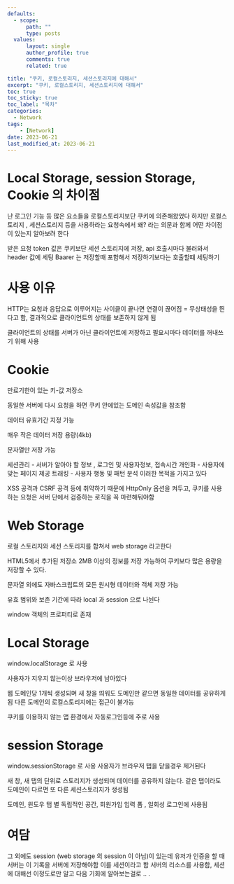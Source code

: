 ```yaml
---
defaults:
  - scope:
      path: ""
      type: posts
  values:
      layout: single
      author_profile: true
      comments: true
      related: true

title: "쿠키, 로컬스토리지, 세션스토리지에 대해서"
excerpt: "쿠키, 로컬스토리지, 세션스토리지에 대해서"
toc: true
toc_sticky: true
toc_label: "목차"
categories:
  - Network
tags:
    - [Network]
date: 2023-06-21
last_modified_at: 2023-06-21
---
```

# Local Storage, session Storage, Cookie 의 차이점 

난 로그인 기능 등 많은 요소들을 로컬스토리지보단 쿠키에 의존해왔었다
하지만 로컬스토리지 , 세션스토리지 등을 사용하라는 요청속에서 
왜? 라는 의문과 함께 어떤 차이점이 있는지 알아보려 한다 

받은 요청 
token 값은 쿠키보단 세션 스토리지에 저장,
api 호출시마다 불러와서 header 값에 세팅
Baarer 는 저장할때 포함해서 저장하기보다는 호출할떄 세팅하기 


# 사용 이유
HTTP는 요청과 응답으로 이루어지는 사이클이 끝나면 연결이 끊어짐 = 무상태성을 띈다고 함, 
결과적으로 클라이언트의 상태를 보존하지 않게 됨 

클라이언트의 상태를 서버가 아닌 클라이언트에 저장하고 필요시마다 데이터를 꺼내쓰기 위해 사용 


# Cookie 
만료기한이 있는 키-값 저장소

동일한 서버에 다시 요청을 하면 쿠키 안에있는 도메인 속성값을 참조함

데이터 유효기간 지정 가능 

매우 작은 데이터 저장 용량(4kb)

문자열만 저장 가능

세션관리 - 서버가 알아야 할 정보 , 로그인 및 사용자정보, 접속시간 
개인화 - 사용자에 맞는 페이지 제공 
트래킹 - 사용자 행동 및 패턴 분석 
이러한 목적을 가지고 있다 

XSS 공격과 CSRF 공격 등에 취약하기 때문에 HttpOnly 옵션을 켜두고, 
쿠키를 사용하는 요청은 서버 단에서 검증하는 로직을 꼭 마련해둬야함 


# Web Storage
로컬 스토리지와 세션 스토리지를 합쳐서 web storage 라고한다 

HTML5에서 추가된 저장소 2MB 이상의 정보를 저장 가능하여 쿠키보다 많은 용량을 저장할 수 있다.

문자열 외에도 자바스크립트의 모든 원시형 데이터와 객체 저장 가능 

유효 범위와 보존 기간에 따라 local 과 session 으로 나뉜다 

window 객체의 프로퍼티로 존재 


# Local Storage
window.localStorage 로 사용 

사용자가 지우지 않는이상 브라우저에 남아있다

웹 도메인당 1개씩 생성되며 새 창을 띄워도 도메인만 같으면 동일한 데이터를 공유하게 됨 
다른 도메인의 로컬스토리지에는 접근이 불가능 

쿠키를 이용하지 않는 앱 환경에서 자동로그인등에 주로 사용

# session Storage
window.sessionStorage 로 사용
사용자가 브라우저 탭을 닫을경우 제거된다 

새 창, 새 탭의 단위로 스토리지가 생성되며 데이터를 공유하지 않는다. 
같은 탭이라도 도메인이 다르면 또 다른 세션스토리지가 생성됨 

도메인, 윈도우 탭 별 독립적인 공간,  회원가입 입력 폼 , 일회성 로그인에 사용됨 

# 여담 
그 외에도 session (web storage 의 session 이 아님)이 있는데 
유저가 인증을 할 때 서버는 이 기록을 서버에 저장해야함 이를 세션이라고 함 
서버의 리소스를 사용함, 세션에 대해선 이정도로만 알고 다음 기회에 알아보는걸로 .. .

